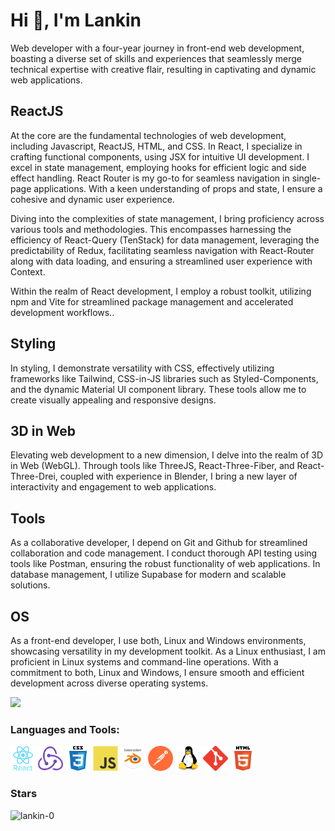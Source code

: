 # Hi 👋, I'm Lankin

Web developer with a four-year journey in front-end web development, boasting a diverse set of skills and experiences that seamlessly merge technical expertise with creative flair, resulting in captivating and dynamic web applications.


## ReactJS 
At the core are the fundamental technologies of web development, including Javascript, ReactJS, HTML, and CSS.
In React, I specialize in crafting functional components, using JSX for intuitive UI development. I excel in state management, employing hooks for efficient logic and side effect handling. React Router is my go-to for seamless navigation in single-page applications. With a keen understanding of props and state, I ensure a cohesive and dynamic user experience.

Diving into the complexities of state management, I bring proficiency across various tools and methodologies. This encompasses harnessing the efficiency of React-Query (TenStack) for data management, leveraging the predictability of Redux, facilitating seamless navigation with React-Router along with data loading, and ensuring a streamlined user experience with Context.

Within the realm of React development, I employ a robust toolkit, utilizing npm and Vite for streamlined package management and accelerated development workflows..

## Styling

In styling, I demonstrate versatility with CSS, effectively utilizing frameworks like Tailwind, CSS-in-JS libraries such as Styled-Components, and the dynamic Material UI component library. These tools allow me to create visually appealing and responsive designs.

## 3D in Web
Elevating web development to a new dimension, I delve into the realm of 3D in Web (WebGL). Through tools like ThreeJS, React-Three-Fiber, and React-Three-Drei, coupled with experience in Blender, I bring a new layer of interactivity and engagement to web applications.

## Tools
As a collaborative developer, I depend on Git and Github for streamlined collaboration and code management. I conduct thorough API testing using tools like Postman, ensuring the robust functionality of web applications. In database management, I utilize Supabase for modern and scalable solutions.

## OS
As a front-end developer, I use both, Linux and Windows environments, showcasing versatility in my development toolkit. As a Linux enthusiast, I am proficient in Linux systems and command-line operations. With a commitment to both, Linux and Windows, I ensure smooth and efficient development across diverse operating systems.

<div> <a href="https://github.com/lankin-0" target="_blank"><img src="https://img.shields.io/badge/GitHub-100000?style=for-the-badge&logo=github&logoColor=white" target="_blank"></a>
</div><h3 align="left">Languages and Tools:</h3>
<p align="left">
<img src="https://raw.githubusercontent.com/teamedwardforever/Readme-Generator/71f25dd8b98329b168142a6b782a107b75eab178/svg/Skills/Frontend/react-original-wordmark.svg" alt="React" width="40" height="40"/>
<img src="https://raw.githubusercontent.com/teamedwardforever/Readme-Generator/71f25dd8b98329b168142a6b782a107b75eab178/svg/Skills/Frontend/redux-original.svg" alt="Redux" width="40" height="40"/>
<img src="https://raw.githubusercontent.com/teamedwardforever/Readme-Generator/71f25dd8b98329b168142a6b782a107b75eab178/svg/Skills/Frontend/css3-original-wordmark.svg" alt="Css" width="40" height="40"/>
<img src="https://raw.githubusercontent.com/teamedwardforever/Readme-Generator/71f25dd8b98329b168142a6b782a107b75eab178/svg/Skills/Languages/javascript-original.svg" alt="Javascript" width="40" height="40"/>
<img src="https://raw.githubusercontent.com/teamedwardforever/Readme-Generator/71f25dd8b98329b168142a6b782a107b75eab178/svg/Skills/Software/blender_community_badge_white.svg" alt="Blender" width="40" height="40"/>
<img src="https://raw.githubusercontent.com/teamedwardforever/Readme-Generator/71f25dd8b98329b168142a6b782a107b75eab178/svg/Skills/Software/getpostman-icon.svg" alt="Postman" width="40" height="40"/>
<img src="https://raw.githubusercontent.com/teamedwardforever/Readme-Generator/71f25dd8b98329b168142a6b782a107b75eab178/svg/Skills/Other/linux-original.svg" alt="Linux" width="40" height="40"/>
<img src="https://raw.githubusercontent.com/teamedwardforever/Readme-Generator/71f25dd8b98329b168142a6b782a107b75eab178/svg/Skills/Other/git-scm-icon.svg" alt="Git" width="40" height="40"/>
<img src="https://raw.githubusercontent.com/teamedwardforever/Readme-Generator/71f25dd8b98329b168142a6b782a107b75eab178/svg/Skills/Frontend/html5-original-wordmark.svg" alt="HTML" width="40" height="40"/>
</p>

<h3 align="left">Stars</h3>
<img align="left" height="180em" src="https://github-readme-stats.vercel.app/api/top-langs/?username=lankin-0&layout=compact&theme=dark" alt=lankin-0 />



